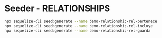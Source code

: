 # Seeder - RELATIONSHIPS

```bash
npx sequelize-cli seed:generate --name demo-relationship-rel-pertenece
npx sequelize-cli seed:generate --name demo-relationship-rel-incluye
npx sequelize-cli seed:generate --name demo-relationship-rel-guarda
```